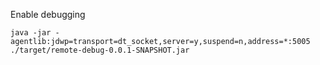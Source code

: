 Enable debugging
```
java -jar -agentlib:jdwp=transport=dt_socket,server=y,suspend=n,address=*:5005 ./target/remote-debug-0.0.1-SNAPSHOT.jar
```  
